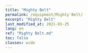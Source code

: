 ```yaml
---
title: "Mighty Belt"
permalink: /equipment/Mighty Belt/
excerpt: "Mighty Belt"
last_modified_at: 2021-01-25
lang: en
ref: "Mighty Belt.md"
toc: false
classes: wide
---
```


